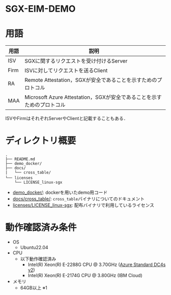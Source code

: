 # SGX-EIM-DEMO
# 用語

| 用語 | 説明 |
| --- | --- |
| ISV | SGXに関するリクエストを受け付けるServer |
| Firm | ISVに対してリクエストを送るClient |
| RA | Remote Attestation，SGXが安全であることを示すためのプロトコル |
| MAA | Microsoft Azure Attestation，SGXが安全であることを示すためのプロトコル |

ISVやFirmはそれぞれServerやClientと記載することもある．
# ディレクトリ概要
```
.
├── README.md
├── demo_docker/
├── docs/
|   └── cross_table/
└── licenses　　　　　　　　　　　　　
    └── LICENSE_linux-sgx
```
- [demo_docker/](./demo_docker/README.md): dockerを用いたdemo用コード
- [docs/cross_table/](./docs/cross_table/README.md): `cross_table`バイナリについてのドキュメント
- [licenses/LICENSE_linux-sgx](./licenses/LICENSE_linux-sgx): 配布バイナリで利用しているライセンス


# 動作確認済み条件

- OS
    - Ubuntu22.04
- CPU
    - 以下動作確認済み
        - Intel(R) Xeon(R) E-2288G CPU @ 3.70GHz ([Azure Standard DC4s v2](https://learn.microsoft.com/en-us/azure/confidential-computing/confidential-computing-enclaves))
        - Intel(R) Xeon(R) E-2174G CPU @ 3.80GHz (IBM Cloud)
- メモリ
    - 64GB以上 ※1
